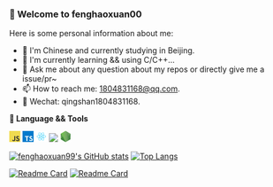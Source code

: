 ### 🚀 Welcome to fenghaoxuan00

Here is some personal information about me:

- 🔭 I'm Chinese and currently studying in Beijing.
- 📖 I'm currently learning && using C/C++...
- 🌱 Ask me about any question about my repos or directly give me a issue/pr~
- 📫 How to reach me: 1804831168@qq.com.
- 💬 Wechat:   qingshan1804831168.

**🔧 Language && Tools**  

<code><img height="20" src="https://raw.githubusercontent.com/github/explore/80688e429a7d4ef2fca1e82350fe8e3517d3494d/topics/javascript/javascript.png"></code>
<code><img height="20" src="https://raw.githubusercontent.com/github/explore/80688e429a7d4ef2fca1e82350fe8e3517d3494d/topics/typescript/typescript.png"></code>
<code><img height="20" src="https://raw.githubusercontent.com/github/explore/80688e429a7d4ef2fca1e82350fe8e3517d3494d/topics/react/react.png"></code>
<code><img height="20" src="https://nextjs.org/static/favicon/favicon-32x32.png"></code>
<code><img height="20" src="https://raw.githubusercontent.com/github/explore/80688e429a7d4ef2fca1e82350fe8e3517d3494d/topics/nodejs/nodejs.png"></code>  

[![fenghaoxuan99's GitHub stats](https://github-readme-stats.vercel.app/api?username=luffyZh&theme=buefy)](https://github.com/luffyZh)
[![Top Langs](https://github-readme-stats.vercel.app/api/top-langs/?username=anuraghazra&layout=compact&theme=buefy)](https://juejin.cn/user/96412752681079/posts)

[![Readme Card](https://github-readme-stats.vercel.app/api/pin/?username=luffyZh&repo=next-antd-scaffold&theme=buefy)](https://github.com/luffyZh/next-antd-scaffold)
[![Readme Card](https://github-readme-stats.vercel.app/api/pin/?username=luffyZh&repo=dynamic-antd-theme&theme=buefy)](https://github.com/luffyZh/dynamic-antd-theme)
